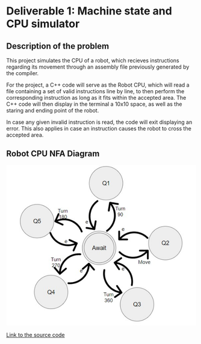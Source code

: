 # Deliverable 1: Machine state and CPU simulator

## Description of the problem
This project simulates the CPU of a robot, which recieves instructions regarding its movement through an assembly file previously generated by the compiler.

For the project, a C++ code will serve as the Robot CPU, which will read a file containing a set of valid instructions line by line, to then perform the corresponding instruction as long as it fits within the accepted area. The C++ code will then display in the terminal a 10x10 space, as well as the staring and ending point of the robot.

In case any given invalid instruction is read, the code will exit displaying an error. This also applies in case an instruction causes the robot to cross the accepted area.


## Robot CPU NFA Diagram
![My Little Robot NFA Diagram](NFA.jpg)

[Link to the source code](https://github.com/juanjosalco/My_Little_Robot)
